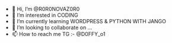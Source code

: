 - 👋 Hi, I’m @R0R0NOVAZ0R0
- 👀 I’m interested in CODING 
- 🌱 I’m currently learning WORDPRESS & PYTHON WITH JANGO 
- 💞️ I’m looking to collaborate on ...
- 📫 How to reach me TG :- @D0FFY_o1

<!---
R0R0NOVAZ0R0/R0R0NOVAZ0R0 is a ✨ special ✨ repository because its `README.md` (this file) appears on your GitHub profile.
You can click the Preview link to take a look at your changes.
--->

